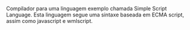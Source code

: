 Compilador para uma linguagem exemplo chamada Simple Script Language. Esta linguagem segue uma sintaxe baseada em ECMA script, assim como javascript e wmlscript.